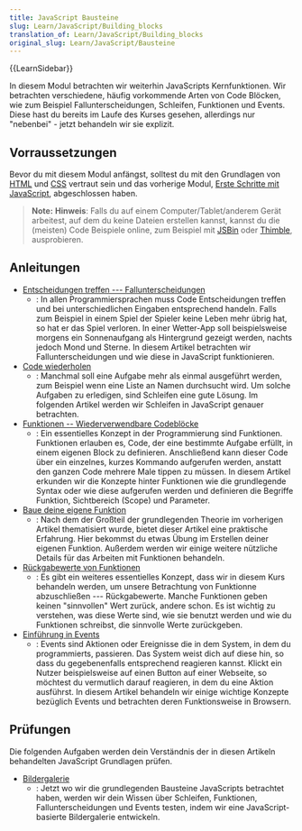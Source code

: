 ```yaml
---
title: JavaScript Bausteine
slug: Learn/JavaScript/Building_blocks
translation_of: Learn/JavaScript/Building_blocks
original_slug: Learn/JavaScript/Bausteine
---
```

{{LearnSidebar}}

In diesem Modul betrachten wir weiterhin JavaScripts Kernfunktionen. Wir betrachten verschiedene, häufig vorkommende Arten von Code Blöcken, wie zum Beispiel Fallunterscheidungen, Schleifen, Funktionen und Events. Diese hast du bereits im Laufe des Kurses gesehen, allerdings nur "nebenbei" - jetzt behandeln wir sie explizit.

## Vorraussetzungen

Bevor du mit diesem Modul anfängst, solltest du mit den Grundlagen von [HTML](/de/docs/Learn/HTML/Introduction_to_HTML) und [CSS](/de/docs/Learn/CSS/Introduction_to_CSS) vertraut sein und das vorherige Modul, [Erste Schritte mit JavaScript](/de/docs/Learn/JavaScript/First_steps), abgeschlossen haben.

> **Note:** **Hinweis**: Falls du auf einem Computer/Tablet/anderem Gerät arbeitest, auf dem du keine Dateien erstellen kannst, kannst du die (meisten) Code Beispiele online, zum Beispiel mit [JSBin](http://jsbin.com/) oder [Thimble](https://thimble.mozilla.org/), ausprobieren.

## Anleitungen

- [Entscheidungen treffen --- Fallunterscheidungen](/de/docs/Learn/JavaScript/Building_blocks/conditionals)
  - : In allen Programmiersprachen muss Code Entscheidungen treffen und bei unterschiedlichen Eingaben entsprechend handeln. Falls zum Beispiel in einem Spiel der Spieler keine Leben mehr übrig hat, so hat er das Spiel verloren. In einer Wetter-App soll beispielsweise morgens ein Sonnenaufgang als Hintergrund gezeigt werden, nachts jedoch Mond und Sterne. In diesem Artikel betrachten wir Fallunterscheidungen und wie diese in JavaScript funktionieren.
- [Code wiederholen](/de/docs/Learn/JavaScript/Building_blocks/Looping_code)
  - : Manchmal soll eine Aufgabe mehr als einmal ausgeführt werden, zum Beispiel wenn eine Liste an Namen durchsucht wird. Um solche Aufgaben zu erledigen, sind Schleifen eine gute Lösung. Im folgenden Artikel werden wir Schleifen in JavaScript genauer betrachten.
- [Funktionen -- Wiederverwendbare Codeblöcke](/de/docs/Learn/JavaScript/Building_blocks/Functions)
  - : Ein essentielles Konzept in der Programmierung sind Funktionen. Funktionen erlauben es, Code, der eine bestimmte Aufgabe erfüllt, in einem eigenen Block zu definieren. Anschließend kann dieser Code über ein einzelnes, kurzes Kommando aufgerufen werden, anstatt den ganzen Code mehrere Male tippen zu müssen. In diesem Artikel erkunden wir die Konzepte hinter Funktionen wie die grundlegende Syntax oder wie diese aufgerufen werden und definieren die Begriffe Funktion, Sichtbereich (Scope) und Parameter.
- [Baue deine eigene Funktion](/de/docs/Learn/JavaScript/Building_blocks/Build_your_own_function)
  - : Nach dem der Großteil der grundlegenden Theorie im vorherigen Artikel thematisiert wurde, bietet dieser Artikel eine praktische Erfahrung. Hier bekommst du etwas Übung im Erstellen deiner eigenen Funktion. Außerdem werden wir einige weitere nützliche Details für das Arbeiten mit Funktionen behandeln.
- [Rückgabewerte von Funktionen](/de/docs/Learn/JavaScript/Building_blocks/Return_values)
  - : Es gibt ein weiteres essentielles Konzept, dass wir in diesem Kurs behandeln werden, um unsere Betrachtung von Funktionne abzuschließen --- Rückgabewerte. Manche Funktionen geben keinen "sinnvollen" Wert zurück, andere schon. Es ist wichtig zu verstehen, was diese Werte sind, wie sie benutzt werden und wie du Funktionen schreibst, die sinnvolle Werte zurückgeben.
- [Einführung in Events](/de/docs/Learn/JavaScript/Building_blocks/Events)
  - : Events sind Aktionen oder Ereignisse die in dem System, in dem du programmierts, passieren. Das System weist dich auf diese hin, so dass du gegebenenfalls entsprechend reagieren kannst. Klickt ein Nutzer beispielsweise auf einen Button auf einer Webseite, so möchtest du vermutlich darauf reagieren, in dem du eine Aktion ausführst. In diesem Artikel behandeln wir einige wichtige Konzepte bezüglich Events und betrachten deren Funktionsweise in Browsern.

## Prüfungen

Die folgenden Aufgaben werden dein Verständnis der in diesen Artikeln behandelten JavaScript Grundlagen prüfen.

- [Bildergalerie](/de/docs/Learn/JavaScript/Building_blocks/Image_gallery)
  - : Jetzt wo wir die grundlegenden Bausteine JavaScripts betrachtet haben, werden wir dein Wissen über Schleifen, Funktionen, Fallunterscheidungen und Events testen, indem wir eine JavaScript-basierte Bildergalerie entwickeln.
